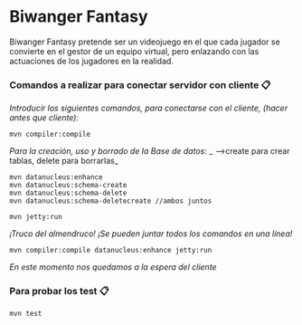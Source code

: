 # Biwanger Fantasy

Biwanger Fantasy pretende ser un videojuego en el que cada jugador se convierte en el gestor
de un equipo virtual, pero enlazando con las actuaciones de los jugadores en la realidad.


### Comandos a realizar para conectar servidor con cliente 📋

_Introducir los siguientes comandos, para conectarse con el cliente, (hacer antes que cliente):_

```
mvn compiler:compile
```

_Para la creación, uso y borrado de la Base de datos:_
_ -->create para crear tablas, delete para borrarlas_
```
mvn datanucleus:enhance
mvn datanucleus:schema-create             
mvn datanucleus:schema-delete
mvn datanucleus:schema-deletecreate //ambos juntos       
```

```
mvn jetty:run
```

_*¡Truco del almendruco!* ¡Se pueden juntar todos los comandos en una línea!_

```
mvn compiler:compile datanucleus:enhance jetty:run
```
_En este momento nos quedamos a la espera del cliente_

### Para probar los test 📋

```
mvn test
```